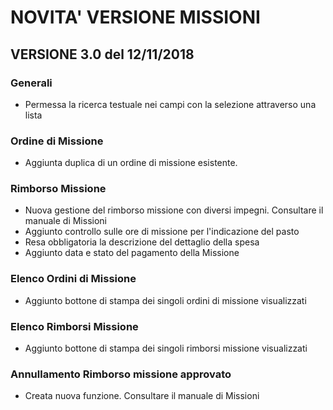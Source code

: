 # NOVITA' VERSIONE MISSIONI

## VERSIONE 3.0 del 12/11/2018

### Generali

* Permessa la ricerca testuale nei campi con la selezione attraverso una lista

### Ordine di Missione

* Aggiunta duplica di un ordine di missione esistente.

### Rimborso Missione

* Nuova gestione del rimborso missione con diversi impegni. Consultare il manuale di Missioni
* Aggiunto controllo sulle ore di missione per l'indicazione del pasto
* Resa obbligatoria la descrizione del dettaglio della spesa
* Aggiunto data e stato del pagamento della Missione

### Elenco Ordini di Missione

* Aggiunto bottone di stampa dei singoli ordini di missione visualizzati

### Elenco Rimborsi Missione

* Aggiunto bottone di stampa dei singoli rimborsi missione visualizzati


### Annullamento Rimborso missione approvato

* Creata nuova funzione. Consultare il manuale di Missioni
